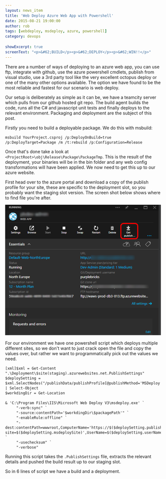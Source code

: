 ```yaml
---
layout: news_item
title: 'Web Deploy Azure Web App with Powershell'
date: 2015-08-21 19:00:00
author: rob
tags: [webdeploy, msdeploy, azure, powershell]
category: devops

showExcerpt: true
screenText: "<p>&#62;BUILD</p><p>&#62;DEPLOY</p><p>&#62;WIN!!</p>"
---
```


There are a number of ways of deploying to an azure web app, you can use ftp, integrate with github, use the azure powershell cmdlets, publish from visual studio, use a 3rd party tool like the very excellent octopus deploy or one of the many other options available. The option we have found to be the most reliable and fastest for our scenario is web deploy.

<!--more-->

Our setup is deliberately as simple as it can be, we have a teamcity server which pulls from our github hosted git repo. The build agent builds the code, runs all the C# and javascript unit tests and finally deploys to the relevant environment. Packaging and deployment are the subject of this post.

Firstly you need to build a deployable package. We do this with msbuild:

    msbuild YourProject.csproj /p:DeployOnBuild=true /p:DeployTarget=Package /m /t:rebuild /p:Configuration=Release

Once that's done take a look at `<ProjectRoot>\obj\Release\Package\PackageTmp`. This is the result of the deployment, your binaries will be in the bin folder and any web config transformations will have been applied. We now need to get this up to our azure website.

First head over to the azure portal and download a copy of the publish profile for your site, these are specific to the deployment slot, so you probably want the staging slot version. The screen shot below shows where to find file you're after.

![Portal](/assets/2015-08/portal.png)

For our environment we have one powershell script which deploys multiple different sites, so we don't want to just crack open the file and copy the values over, but rather we want to programmatically pick out the values we need. 


    [xml]$xml = Get-Content ".\Deployment\$site(staging).azurewebsites.net.PublishSettings"
    $deploySetting = $xml.SelectNodes("/publishData/publishProfile[@publishMethod='MSDeploy']") | Select-Object
    $workdingDir = Get-Location

    & 'C:\Program Files\IIS\Microsoft Web Deploy V3\msdeploy.exe' `
         "-verb:sync" `
         "-source:contentPath='$workdingDir\$packagePath'" `
         "-enableRule:offline" `
         "-dest:contentPath=wwwroot,ComputerName='https://$($deploySetting.publishUrl)/msdeploy.axd?site=$($deploySetting.msdeploySite)',UserName=$($deploySetting.userName),Password='$($deploySetting.userPWD)',AuthType='Basic'" `
         "-usechecksum" `
         "-verbose"

Running this script takes the `.PublishSettings` file, extracts the relevant details and pushed the build result up to our staging slot.

So in 6 lines of script we have a build and a deployment.